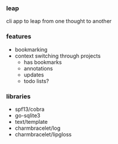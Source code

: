 ### leap
cli app to leap from one thought to another


### features
- bookmarking
- context switching through projects
    - has bookmarks
    - annotations
    - updates
    - todo lists?

### libraries
- spf13/cobra
- go-sqlite3
- text/template
- charmbracelet/log
- charmbracelet/lipgloss
